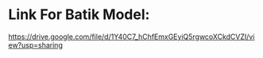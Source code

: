 # Link For Batik Model:
https://drive.google.com/file/d/1Y40C7_hChfEmxGEyiQ5rgwcoXCkdCVZI/view?usp=sharing 
